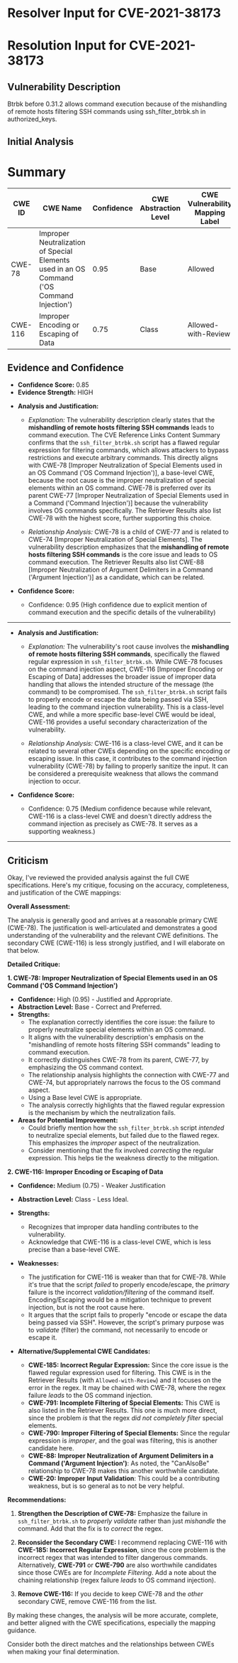 # Resolver Input for CVE-2021-38173

# Resolution Input for CVE-2021-38173

## Vulnerability Description
Btrbk before 0.31.2 allows command execution because of the mishandling of remote hosts filtering SSH commands using ssh_filter_btrbk.sh in authorized_keys.

## Initial Analysis
# Summary
| CWE ID | CWE Name | Confidence | CWE Abstraction Level | CWE Vulnerability Mapping Label | CWE-Vulnerability Mapping Notes |
|---|---|---|---|---|---|
| CWE-78 | Improper Neutralization of Special Elements used in an OS Command ('OS Command Injection') | 0.95 | Base | Allowed | Primary CWE |
| CWE-116 | Improper Encoding or Escaping of Data | 0.75 | Class | Allowed-with-Review | Secondary Candidate |

## Evidence and Confidence

*   **Confidence Score:** 0.85
*   **Evidence Strength:** HIGH

- **Analysis and Justification:**
  - *Explanation:* The vulnerability description clearly states that the **mishandling of remote hosts filtering SSH commands** leads to command execution. The CVE Reference Links Content Summary confirms that the `ssh_filter_btrbk.sh` script has a flawed regular expression for filtering commands, which allows attackers to bypass restrictions and execute arbitrary commands. This directly aligns with CWE-78 [Improper Neutralization of Special Elements used in an OS Command ('OS Command Injection')], a base-level CWE, because the root cause is the improper neutralization of special elements within an OS command. CWE-78 is preferred over its parent CWE-77 [Improper Neutralization of Special Elements used in a Command ('Command Injection')] because the vulnerability involves OS commands specifically. The Retriever Results also list CWE-78 with the highest score, further supporting this choice.

  - *Relationship Analysis:* CWE-78 is a child of CWE-77 and is related to CWE-74 [Improper Neutralization of Special Elements]. The vulnerability description emphasizes that the **mishandling of remote hosts filtering SSH commands** is the core issue and leads to OS command execution. The Retriever Results also list CWE-88 [Improper Neutralization of Argument Delimiters in a Command ('Argument Injection')] as a candidate, which can be related.

- **Confidence Score:**
  - Confidence: 0.95 (High confidence due to explicit mention of command execution and the specific details of the vulnerability)

---

- **Analysis and Justification:**
  - *Explanation:* The vulnerability's root cause involves the **mishandling of remote hosts filtering SSH commands**, specifically the flawed regular expression in `ssh_filter_btrbk.sh`. While CWE-78 focuses on the command injection aspect, CWE-116 [Improper Encoding or Escaping of Data] addresses the broader issue of improper data handling that allows the intended structure of the message (the command) to be compromised. The `ssh_filter_btrbk.sh` script fails to properly encode or escape the data being passed via SSH, leading to the command injection vulnerability. This is a class-level CWE, and while a more specific base-level CWE would be ideal, CWE-116 provides a useful secondary characterization of the vulnerability.

  - *Relationship Analysis:* CWE-116 is a class-level CWE, and it can be related to several other CWEs depending on the specific encoding or escaping issue. In this case, it contributes to the command injection vulnerability (CWE-78) by failing to properly sanitize the input. It can be considered a prerequisite weakness that allows the command injection to occur.

- **Confidence Score:**
  - Confidence: 0.75 (Medium confidence because while relevant, CWE-116 is a class-level CWE and doesn't directly address the command injection as precisely as CWE-78. It serves as a supporting weakness.)

---

## Criticism
Okay, I've reviewed the provided analysis against the full CWE specifications. Here's my critique, focusing on the accuracy, completeness, and justification of the CWE mappings:

**Overall Assessment:**

The analysis is generally good and arrives at a reasonable primary CWE (CWE-78).  The justification is well-articulated and demonstrates a good understanding of the vulnerability and the relevant CWE definitions. The secondary CWE (CWE-116) is less strongly justified, and I will elaborate on that below.

**Detailed Critique:**

**1. CWE-78: Improper Neutralization of Special Elements used in an OS Command ('OS Command Injection')**

*   **Confidence:** High (0.95) - Justified and Appropriate.
*   **Abstraction Level:** Base - Correct and Preferred.
*   **Strengths:**
    *   The explanation correctly identifies the core issue: the failure to properly neutralize special elements within an OS command.
    *   It aligns with the vulnerability description's emphasis on the "mishandling of remote hosts filtering SSH commands" leading to command execution.
    *   It correctly distinguishes CWE-78 from its parent, CWE-77, by emphasizing the OS command context.
    *   The relationship analysis highlights the connection with CWE-77 and CWE-74, but appropriately narrows the focus to the OS command aspect.
    *   Using a Base level CWE is appropriate.
    *   The analysis correctly highlights that the flawed regular expression is the mechanism by which the neutralization fails.
*   **Areas for Potential Improvement:**
    *   Could briefly mention how the `ssh_filter_btrbk.sh` script *intended* to neutralize special elements, but failed due to the flawed regex. This emphasizes the *improper* aspect of the neutralization.
    *   Consider mentioning that the fix involved *correcting* the regular expression. This helps tie the weakness directly to the mitigation.

**2. CWE-116: Improper Encoding or Escaping of Data**

*   **Confidence:** Medium (0.75) - Weaker Justification
*   **Abstraction Level:** Class - Less Ideal.
*   **Strengths:**
    *   Recognizes that improper data handling contributes to the vulnerability.
    *   Acknowledge that CWE-116 is a class-level CWE, which is less precise than a base-level CWE.
*   **Weaknesses:**
    *   The justification for CWE-116 is weaker than that for CWE-78.  While it's true that the script *failed* to properly encode/escape, the *primary* failure is the incorrect *validation/filtering* of the command itself.  Encoding/Escaping would be a mitigation technique to prevent injection, but is not the root cause here.
    *   It argues that the script fails to properly "encode or escape the data being passed via SSH". However, the script's primary purpose was to *validate* (filter) the command, not necessarily to encode or escape it.
*   **Alternative/Supplemental CWE Candidates:**

    *   **CWE-185: Incorrect Regular Expression:** Since the core issue is the flawed regular expression used for filtering. This CWE is in the Retriever Results (with `Allowed-with-Review`) and it focuses on the error in the regex.  It may be chained with CWE-78, where the regex failure *leads* to the OS command injection.
    *   **CWE-791: Incomplete Filtering of Special Elements:**  This CWE is also listed in the Retriever Results. This one is much more direct, since the problem *is* that the regex *did not completely filter* special elements.
    *   **CWE-790: Improper Filtering of Special Elements:**  Since the regular expression is *improper*, and the goal was filtering, this is another candidate here.
    *   **CWE-88: Improper Neutralization of Argument Delimiters in a Command ('Argument Injection')**: As noted, the "CanAlsoBe" relationship to CWE-78 makes this another worthwhile candidate.
    *   **CWE-20: Improper Input Validation**: This could be a contributing weakness, but is so general as to not be very helpful.

**Recommendations:**

1.  **Strengthen the Description of CWE-78:** Emphasize the failure in `ssh_filter_btrbk.sh` to *properly validate* rather than just *mishandle* the command. Add that the fix is to *correct* the regex.

2.  **Reconsider the Secondary CWE:** I recommend replacing CWE-116 with **CWE-185: Incorrect Regular Expression**, since the core problem is the incorrect regex that was intended to filter dangerous commands.  Alternatively, **CWE-791** or **CWE-790** are also worthwhile candidates since those CWEs are for *Incomplete Filtering*. Add a note about the chaining relationship (regex failure *leads* to OS command injection).

3. **Remove CWE-116:** If you decide to keep CWE-78 and the *other* secondary CWE, remove CWE-116 from the list.

By making these changes, the analysis will be more accurate, complete, and better aligned with the CWE specifications, especially the mapping guidance.

Consider both the direct matches and the relationships between CWEs
when making your final determination.
        